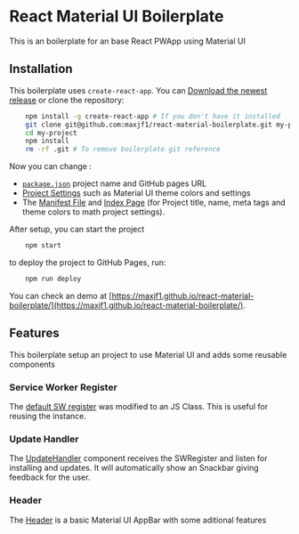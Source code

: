 # React Material UI Boilerplate

This is an boilerplate for an base React PWApp using Material UI

## Installation

This boilerplate uses `create-react-app`. You can [Download the newest release](https://github.com/maxjf1/react-material-boilerplate/releases) or clone the repository:

```sh
    npm install -g create-react-app # If you don't have it installed
    git clone git@github.com:maxjf1/react-material-boilerplate.git my-project
    cd my-project
    npm install
    rm -rf .git # To remove boilerplate git reference
```

Now you can change :

- [`package.json`](package.json) project name and GitHub pages URL
- [Project Settings](src/settings.js) such as Material UI theme colors and settings 
- The [Manifest File](public/manifest.json) and [Index Page](public/index.html) (for Project title, name, meta tags and theme colors to math project settings).

After setup, you can start the project

```sh
    npm start
```

to deploy the project to GitHub Pages, run:

```sh
    npm run deploy
```

You can check an demo at [https://maxjf1.github.io/react-material-boilerplate/](https://maxjf1.github.io/react-material-boilerplate/).

## Features

This boilerplate setup an project to use Material UI and adds some reusable components

### Service Worker Register

The [default SW register](src/registerServiceWorker.js) was modified to an JS Class. This is useful for reusing the instance.

### Update Handler

The [UpdateHandler](src/components/UpdateHandler.js) component receives the SWRegister and listen for installing and updates. It will automatically show an Snackbar giving feedback for the user.

### Header

The [Header](src/components/Header.js) is a basic Material UI AppBar with some aditional features
